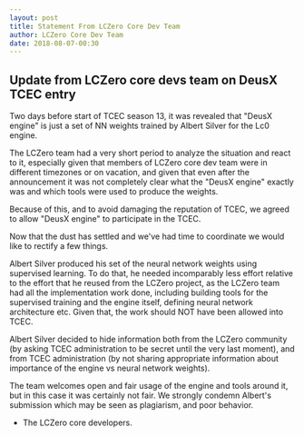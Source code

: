 ```yaml
---
layout: post
title: Statement From LCZero Core Dev Team
author: LCZero Core Dev Team
date: 2018-08-07-00:30
---
```


## Update from LCZero core devs team on DeusX TCEC entry

Two days before start of TCEC season 13, it was revealed that "DeusX engine" is just a set of NN weights trained by Albert Silver for the Lc0 engine.

The LCZero team had a very short period to analyze the situation and react to it, especially given that members of LCZero core dev team were in different timezones or on vacation, and given that even after the announcement it was not completely clear what the "DeusX engine" exactly was and which tools were used to produce the weights.

Because of this, and to avoid damaging the reputation of TCEC, we agreed to allow "DeusX engine" to participate in the TCEC.

Now that the dust has settled and we've had time to coordinate we would like to rectify a few things.

Albert Silver produced his set of the neural network weights using supervised learning. To do that, he needed incomparably less effort relative to the effort that he reused from the LCZero project, as the LCZero team had all the implementation work done, including building tools for the supervised training and the engine itself, defining neural network architecture etc. Given that, the work should NOT have been allowed into TCEC.

Albert Silver decided to hide information both from the LCZero community (by asking TCEC administration to be secret until the very last moment), and from TCEC administration (by not sharing appropriate information about importance of the engine vs neural network weights).

The team welcomes open and fair usage of the engine and tools around it, but in this case it was certainly not fair.
We strongly condemn Albert's submission which may be seen as plagiarism, and poor behavior.

- The LCZero core developers.
